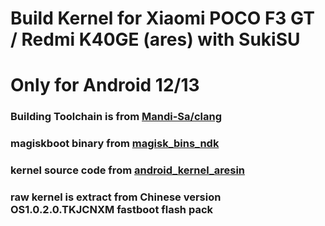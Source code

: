 # Build Kernel for Xiaomi POCO F3 GT / Redmi K40GE (ares) with SukiSU 
# Only for Android 12/13

### Building Toolchain is from [Mandi-Sa/clang](https://github.com/Mandi-Sa/clang)
### magiskboot binary from [magisk_bins_ndk](https://github.com/xiaoxindada/magisk_bins_ndk)
### kernel source code from [android_kernel_aresin](https://github.com/Tkpointz/android_kernel_aresin)
### raw kernel is extract from Chinese version OS1.0.2.0.TKJCNXM fastboot flash pack
